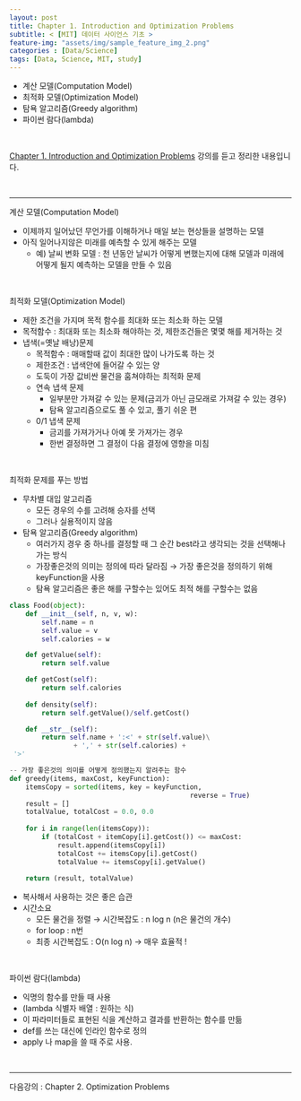 ```yaml
---
layout: post
title: Chapter 1. Introduction and Optimization Problems
subtitle: < [MIT] 데이터 사이언스 기초 >
feature-img: "assets/img/sample_feature_img_2.png"
categories : [Data/Science]
tags: [Data, Science, MIT, study]
---
```


- 계산 모델(Computation Model)
- 최적화 모델(Optimization Model)
- 탐욕 알고리즘(Greedy algorithm)
- 파이썬 람다(lambda)

<br>

[Chapter 1. Introduction and Optimization Problems](https://www.edwith.org/datascience/lecture/33888/) 강의를 듣고 정리한 내용입니다.

<br>

----


계산 모델(Computation Model)

- 이제까지 일어났던 무언가를 이해하거나 매일 보는 현상들을 설명하는 모델
- 아직 일어나지않은 미래를 예측할 수 있게 해주는 모델
    - 예) 날씨 변화 모델 : 천 년동안 날씨가 어떻게 변했는지에 대해 모델과 미래에 어떻게 될지 예측하는 모델을 만들 수 있음

<br>

최적화 모델(Optimization Model)

- 제한 조건을 가지며 목적 함수를 최대화 또는 최소화 하는 모델
- 목적함수 : 최대화 또는 최소화 해야하는 것, 제한조건들은 몇몇 해를 제거하는 것
- 냅색(=옛날 배낭)문제
    - 목적함수 :  매매할때 값이 최대한 많이 나가도록 하는 것
    - 제한조건 : 냅색안에 들어갈 수 있는 양
    - 도둑이 가장 값비싼 물건을 훔쳐야하는 최적화 문제
    - 연속 냅색 문제
        - 일부분만 가져갈 수 있는 문제(금괴가 아닌 금모래로 가져갈 수 있는 경우)
        - 탐욕 알고리즘으로도 풀 수 있고, 풀기 쉬운 편
    - 0/1 냅색 문제
        - 금괴를 가져가거나 아예 못 가져가는 경우
        - 한번 결정하면 그 결정이 다음 결정에 영향을 미침

<br>

최적화 문제를 푸는 방법

- 무차별 대입 알고리즘
    - 모든 경우의 수를 고려해 승자를 선택
    - 그러나 실용적이지 않음
- 탐욕 알고리즘(Greedy algorithm)
    - 여러가지 경우 중 하나를 결정할 때 그 순간 best라고 생각되는 것을 선택해나가는 방식
    - 가장좋은것의 의미는 정의에 따라 달라짐 → 가장 좋은것을 정의하기 위해 keyFunction을 사용
    - 탐욕 알고리즘은 좋은 해를 구할수는 있어도 최적 해를 구할수는 없음

```python
class Food(object):
    def __init__(self, n, v, w):
        self.name = n
        self.value = v
        self.calories = w

    def getValue(self):
        return self.value

    def getCost(self):
        return self.calories
   
    def density(self):
        return self.getValue()/self.getCost()

    def __str__(self):
        return self.name + ':<' + str(self.value)\
                + ',' + str(self.calories) +
 '>'
```


```python
-- 가장 좋은것의 의미를 어떻게 정의했는지 알려주는 함수
def greedy(items, maxCost, keyFunction):
    itemsCopy = sorted(items, key = keyFunction,
											 reverse = True)
    result = []
    totalValue, totalCost = 0.0, 0.0
   
    for i in range(len(itemsCopy)):
        if (totalCost + itemCopy[i].getCost()) <= maxCost:
            result.append(itemsCopy[i])
            totalCost += itemsCopy[i].getCost()
            totalValue += itemsCopy[i].getValue()
  
    return (result, totalValue)
```

- 복사해서 사용하는 것은 좋은 습관
- 시간소요
    - 모든 물건을 정렬 → 시간복잡도 : n log n (n은 물건의 개수)
    - for loop : n번
    - 최종 시간복잡도 : O(n log n) → 매우 효율적 !

<br>

파이썬 람다(lambda)

- 익명의 함수를 만들 때 사용
- (lambda 식별자 배열 : 원하는 식)
- 이 파라미터들로 표현된 식을 계산하고 결과를 반환하는 함수를 만듦
- def를 쓰는 대신에 인라인 함수로 정의
- apply 나 map을 쓸 때 주로 사용.

<br>

----

다음강의 : Chapter 2. Optimization Problems
